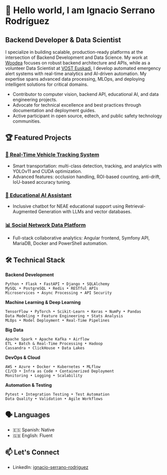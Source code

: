 # 👋 Hello world, I am Ignacio Serrano Rodríguez

## Backend Developer & Data Scientist

I specialize in building scalable, production-ready platforms at the intersection of Backend Development and Data Science. My work at [Woodea](https://woodea.es/) focuses on robust backend architecture and APIs, while as a volunteer Data Scientist at [VOST Euskadi](https://vosteuskadi.eus/), I develop automated emergency alert systems with real-time analytics and AI-driven automation. My expertise spans advanced data processing, MLOps, and deploying intelligent solutions for critical domains.

- Contributor to computer vision, backend API, educational AI, and data engineering projects.
- Advocate for technical excellence and best practices through documentation and deployment guides.
- Active participant in open source, edtech, and public safety technology communities.

## 🏆 Featured Projects

### [🚗 Real-Time Vehicle Tracking System](https://github.com/ignacio-serrano-rodriguez/yolo11-rotonda)
- Smart transportation: multi-class detection, tracking, and analytics with YOLOv11 and CUDA optimization.
- Advanced features: occlusion handling, ROI-based counting, anti-drift, IoU-based accuracy tuning.

### [🤖 Educational AI Assistant](https://github.com/ignacio-serrano-rodriguez/asistente-neae)
- Inclusive chatbot for NEAE educational support using Retrieval-Augmented Generation with LLMs and vector databases.

### [📊 Social Network Data Platform](https://github.com/ignacio-serrano-rodriguez/data-burst)
- Full-stack collaborative analytics: Angular frontend, Symfony API, MariaDB, Docker and PowerShell automation.

## 🛠️ Technical Stack

**Backend Development**
```
Python • Flask • FastAPI • Django • SQLAlchemy
MySQL • PostgreSQL • Redis • RESTful APIs
Microservices • Async Processing • API Security
```

**Machine Learning & Deep Learning**
```
TensorFlow • PyTorch • Scikit-Learn • Keras • NumPy • Pandas
Data Modeling • Feature Engineering • Stats Analysis
MLOps • Model Deployment • Real-Time Pipelines
```

**Big Data**
```
Apache Spark • Apache Kafka • Airflow
ETL • Batch & Real-Time Processing • Hadoop
Cassandra • ClickHouse • Data Lakes
```

**DevOps & Cloud**
```
AWS • Azure • Docker • Kubernetes • MLflow
CI/CD • Infra as Code • Containerized Deployment
Monitoring • Logging • Scalability
```

**Automation & Testing**
```
Pytest • Integration Testing • Test Automation
Data Quality • Validation • Agile Workflows
```

## 🗣️ Languages
- 🇪🇸 Spanish: Native
- 🇬🇧 English: Fluent

## 📫 Let's Connect
- LinkedIn: [ignacio-serrano-rodriguez](https://linkedin.com/in/ignacio-serrano-rodriguez)
